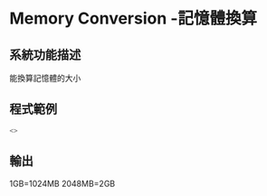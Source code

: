 # Memory Conversion -記憶體換算

## 系統功能描述

能換算記憶體的大小

## 程式範例
```js
<>
```
## 輸出
1GB=1024MB    2048MB=2GB
